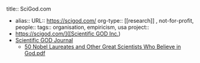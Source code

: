 title:: SciGod.com

- alias::
  URL:: https://scigod.com/
  org-type:: [[research]] , not-for-profit,
  people::
  tags:: organisation, empiricism, usa
  project::
- [https://scigod.com/]([Scientific GOD Inc.](https://scigod.com/))
- [Scientific GOD Journal](https://scigod.com/index.php/sgj/index)
	- [50 Nobel Laureates and Other Great Scientists Who Believe in God.pdf](https://scigod.com/file/SGJ_V1%283%29.pdf)